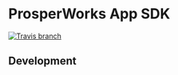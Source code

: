 # ProsperWorks App SDK

[![Travis branch](https://img.shields.io/travis/ProsperWorks/prosperworks-app-sdk/master.svg?style=flat-square)](https://travis-ci.org/ProsperWorks/prosperworks-app-sdk)

## Development

